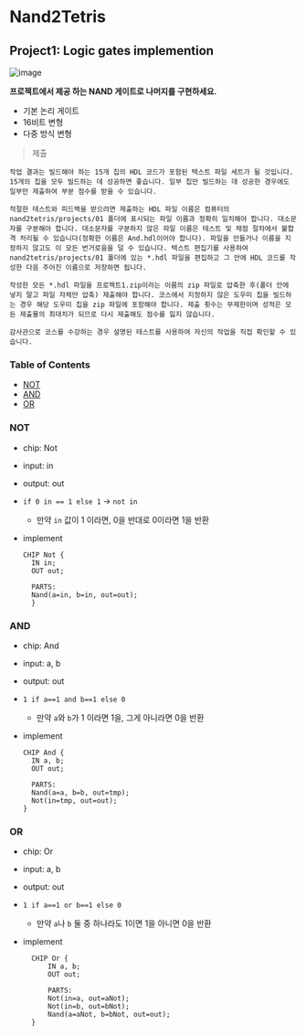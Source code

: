 # Nand2Tetris

## Project1: Logic gates implemention

![image](https://github.com/LeeJuHwan/automatical_capture_macOS/assets/118493627/2c8c36dd-73d3-458c-bfab-d10a395e5fea)

**프로젝트에서 제공 하는 NAND 게이트로 나머지를 구현하세요.**

- 기본 논리 게이트
- 16비트 변형
- 다중 방식 변형

> 제출

```Plaintext
작업 결과는 빌드해야 하는 15개 칩의 HDL 코드가 포함된 텍스트 파일 세트가 될 것입니다. 15개의 칩을 모두 빌드하는 데 성공하면 좋습니다. 일부 칩만 빌드하는 데 성공한 경우에도 일부만 제출하여 부분 점수를 받을 수 있습니다.

적절한 테스트와 피드백을 받으려면 제출하는 HDL 파일 이름은 컴퓨터의 nand2tetris/projects/01 폴더에 표시되는 파일 이름과 정확히 일치해야 합니다. 대소문자를 구분해야 합니다. 대소문자를 구분하지 않은 파일 이름은 테스트 및 채점 절차에서 불합격 처리될 수 있습니다(정확한 이름은 And.hdl이어야 합니다). 파일을 만들거나 이름을 지정하지 않고도 이 모든 번거로움을 덜 수 있습니다. 텍스트 편집기를 사용하여 nand2tetris/projects/01 폴더에 있는 *.hdl 파일을 편집하고 그 안에 HDL 코드를 작성한 다음 주어진 이름으로 저장하면 됩니다.

작성한 모든 *.hdl 파일을 프로젝트1.zip이라는 이름의 zip 파일로 압축한 후(폴더 안에 넣지 말고 파일 자체만 압축) 제출해야 합니다. 코스에서 지정하지 않은 도우미 칩을 빌드하는 경우 해당 도우미 칩을 zip 파일에 포함해야 합니다. 제출 횟수는 무제한이며 성적은 모든 제출물의 최대치가 되므로 다시 제출해도 점수를 잃지 않습니다.

감사관으로 코스를 수강하는 경우 설명된 테스트를 사용하여 자신의 작업을 직접 확인할 수 있습니다.
```

### Table of Contents

- [NOT](#.-NOT)
- [AND](#.-AND)
- [OR](#.-OR)

### NOT

- chip: Not
- input: in
- output: out
- `if 0 in == 1 else 1` -> `not in`

  - 만약 `in` 값이 1 이라면, 0을 반대로 0이라면 1을 반환

- implement

  ```
  CHIP Not {
    IN in;
    OUT out;

    PARTS:
    Nand(a=in, b=in, out=out);
    }
  ```

### AND

- chip: And
- input: a, b
- output: out
- `1 if a==1 and b==1 else 0`

  - 만약 `a`와 `b`가 1 이라면 1을, 그게 아니라면 0을 반환

- implement

  ```
  CHIP And {
    IN a, b;
    OUT out;

    PARTS:
    Nand(a=a, b=b, out=tmp);
    Not(in=tmp, out=out);
  }
  ```

### OR

- chip: Or
- input: a, b
- output: out
- `1 if a==1 or b==1 else 0`

  - 만약 `a`나 `b` 둘 중 하나라도 1이면 1을 아니면 0을 반환

- implement

  ```
    CHIP Or {
        IN a, b;
        OUT out;

        PARTS:
        Not(in=a, out=aNot);
        Not(in=b, out=bNot);
        Nand(a=aNot, b=bNot, out=out);
    }
  ```
